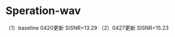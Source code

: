 # Speration-wav
（1）baseline 0420更新 SISNR=13.29																																																																									（2）0427更新 SISNR=15.23
